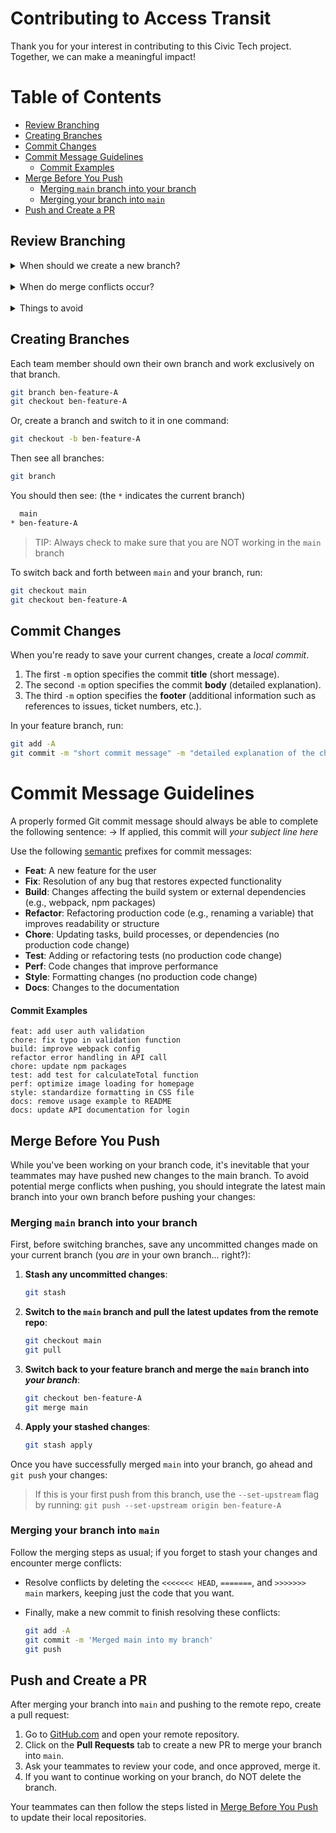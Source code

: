 # Contributing to Access Transit

Thank you for your interest in contributing to this Civic Tech project. Together, we can make a meaningful impact!

# Table of Contents

- [Review Branching](#review-branching)
- [Creating Branches](#creating-branches)
- [Commit Changes](#commit-changes)
- [Commit Message Guidelines](#commit-message-guidelines)
    - [Commit Examples](#commit-examples)
- [Merge Before You Push](#merge-before-you-push)
  - [Merging `main` branch into your branch](#merging-main-branch-into-your-branch)
  - [Merging your branch into `main`](#merging-your-branch-into-main)
- [Push and Create a PR](#push-and-create-a-pr)

## Review Branching

<details><summary>When should we create a new branch?</summary><br>
Branches are used to diverge from the main code base. They are useful because they create a copy of existing code without modifying the existing code. Think of it as your very own sandbox where you can create anything new.

Therefore, a new branch should be created for any new change to any of the files in the project. This includes but is not limited to creating a new feature in the repo and/or fixing a bug in the repo.

</details>
<br>
<details><summary>When do merge conflicts occur?</summary><br>
Merge conflicts occur when we have code that could possibly overwrite code that was already there. They are bound to happen if multiple people are working on the same file.
</details>
<br>
<details><summary>Things to avoid</summary><br>
The `main` branch should always have working code so as a best practice...

- Don't work off of the `main` branch.

- Avoid merging code that hasn't been tested or reviewed into the `main` branch.
  
</details>

## Creating Branches

Each team member should own their own branch and work exclusively on that branch.

```sh
git branch ben-feature-A
git checkout ben-feature-A
```

Or, create a branch and switch to it in one command:

```sh
git checkout -b ben-feature-A
```

Then see all branches:

```sh
git branch
```

You should then see: (the `*` indicates the current branch)

```sh
  main
* ben-feature-A
```

> TIP: Always check to make sure that you are NOT working in the `main` branch

To switch back and forth between `main` and your branch, run:

```sh
git checkout main
git checkout ben-feature-A
```

## Commit Changes

When you're ready to save your current changes, create a _local commit_.

  1. The first `-m` option specifies the commit **title** (short message).
  2. The second `-m` option specifies the commit **body** (detailed explanation).
  3. The third `-m` option specifies the **footer** (additional information such as references to issues, ticket numbers, etc.).

In your feature branch, run:

```sh
git add -A
git commit -m "short commit message" -m "detailed explanation of the changes made." -m "related issue #__"
```
# Commit Message Guidelines

A properly formed Git commit message should always be able to complete the following sentence: → If applied, this commit will _*your subject line here*_

Use the following [semantic](https://www.conventionalcommits.org/en/v1.0.0/) prefixes for commit messages:

- **Feat**: A new feature for the user
- **Fix**: Resolution of any bug that restores expected functionality
- **Build**: Changes affecting the build system or external dependencies (e.g., webpack, npm packages)
- **Refactor**: Refactoring production code (e.g., renaming a variable) that improves readability or structure
- **Chore**: Updating tasks, build processes, or dependencies (no production code change)
- **Test**: Adding or refactoring tests (no production code change)
- **Perf**: Code changes that improve performance
- **Style**: Formatting changes (no production code change)
- **Docs**: Changes to the documentation

#### Commit Examples

```git
feat: add user auth validation
chore: fix typo in validation function
build: improve webpack config
refactor error handling in API call
chore: update npm packages
test: add test for calculateTotal function
perf: optimize image loading for homepage
style: standardize formatting in CSS file
docs: remove usage example to README
docs: update API documentation for login
```

## Merge Before You Push

While you've been working on your branch code, it's inevitable that your teammates may have pushed new changes to the main branch. To avoid potential merge conflicts when pushing, you should integrate the latest main branch into your own branch before pushing your changes:

### Merging `main` branch into your branch

First, before switching branches, save any uncommitted changes made on your current branch (you _*are*_ in your own branch... right?):

1. **Stash any uncommitted changes**:

    ```sh
    git stash
    ```

2. **Switch to the `main` branch and pull the latest updates from the remote repo**:

    ```sh
    git checkout main
    git pull
    ```

3. **Switch back to your feature branch and merge the `main` branch into _*your branch*_**:

    ```sh
    git checkout ben-feature-A
    git merge main
    ```

4. **Apply your stashed changes**:

    ```sh
    git stash apply
    ```

Once you have successfully merged `main` into your branch, go ahead and `git push` your changes:

> If this is your first push from this branch, use the `--set-upstream` flag by running: `git push --set-upstream origin ben-feature-A`

### Merging your branch into `main`

Follow the merging steps as usual; if you forget to stash your changes and encounter merge conflicts:

- Resolve conflicts by deleting the `<<<<<<< HEAD`, `=======`, and `>>>>>>> main` markers, keeping just the code that you want.

- Finally, make a new commit to finish resolving these conflicts:

    ```sh
    git add -A
    git commit -m 'Merged main into my branch'
    git push
    ```

## Push and Create a PR

After merging your branch into `main` and pushing to the remote repo, create a pull request:

1. Go to [GitHub.com](github.com) and open your remote repository.
2. Click on the **Pull Requests** tab to create a new PR to merge your branch into `main`.
3. Ask your teammates to review your code, and once approved, merge it.
4. If you want to continue working on your branch, do NOT delete the branch.

Your teammates can then follow the steps listed in [Merge Before You Push](#merge-before-you-push) to update their local repositories.